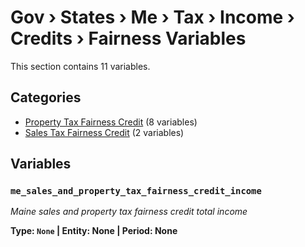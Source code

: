 # Gov › States › Me › Tax › Income › Credits › Fairness Variables

This section contains 11 variables.

## Categories

- [Property Tax Fairness Credit](property_tax_fairness_credit/index.md) (8 variables)
- [Sales Tax Fairness Credit](sales_tax_fairness_credit/index.md) (2 variables)

## Variables

### `me_sales_and_property_tax_fairness_credit_income`
*Maine sales and property tax fairness credit total income*

**Type: `None` | Entity: None | Period: None**
